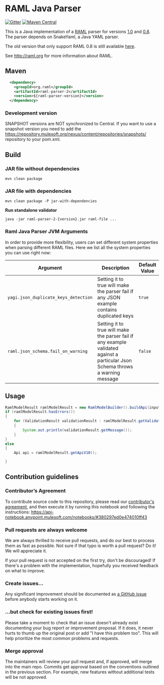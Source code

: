 # RAML Java Parser
[![Gitter](https://badges.gitter.im/JoinChat.svg)](https://gitter.im/raml-org/raml-java-parser?utm_source=badge&utm_medium=badge&utm_campaign=pr-badge&utm_content=badge)
[![Maven Central](https://maven-badges.herokuapp.com/maven-central/org.raml/raml-parser-2/badge.svg)](https://maven-badges.herokuapp.com/maven-central/org.raml/raml-parser-2)

This is a Java implementation of a [RAML](http://raml.org) parser for versions [1.0](http://raml.org/raml-10-spec) and [0.8](http://raml.org/raml-08-spec).
The parser depends on SnakeYaml, a Java YAML parser.

The old version that only support RAML 0.8 is still available [here](https://github.com/raml-org/raml-java-parser/tree/0.8.x).

See http://raml.org for more information about RAML.


## Maven

```xml
  <dependency>
    <groupId>org.raml</groupId>
    <artifactId>raml-parser-2</artifactId>
    <version>${raml-parser-version}</version>
  </dependency>
```

### Development version

SNAPSHOT versions are NOT synchronized to Central. If you want to use a snapshot version you need to add the https://repository.mulesoft.org/nexus/content/repositories/snapshots/ repository to your pom.xml.

## Build

### JAR file without dependencies

```mvn clean package```

### JAR file with dependencies

```mvn clean package -P jar-with-dependencies```

**Run standalone validator**

```java -jar raml-parser-2-{version}.jar raml-file ...```

### Raml Java Parser JVM Arguments
In order to provide more flexibility, users can set different system properties when parsing different RAML files. Here we list all the system properties you can use right now:

Argument | Description | Default Value
-------- | ----------- | -------------
```yagi.json_duplicate_keys_detection``` | Setting it to true will make the parser fail if any JSON example contains duplicated keys | ```true```
```raml.json_schema.fail_on_warning``` | Setting it to true will make the parser fail if any example validated against a particular Json Schema throws a warning message | ```false```

## Usage

```java
RamlModelResult ramlModelResult = new RamlModelBuilder().buildApi(input);
if (ramlModelResult.hasErrors())
{
    for (ValidationResult validationResult : ramlModelResult.getValidationResults())
    {
        System.out.println(validationResult.getMessage());
    }
}
else
{
    Api api = ramlModelResult.getApiV10();

}
```

## Contribution guidelines

### Contributor’s Agreement

To contribute source code to this repository, please read our [contributor's agreement](http://www.mulesoft.org/legal/contributor-agreement.html), and then execute it by running this notebook and following the instructions: https://api-notebook.anypoint.mulesoft.com/notebooks/#380297ed0e474010ff43

### Pull requests are always welcome

We are always thrilled to receive pull requests, and do our best to process them as fast as possible. Not sure if that typo is worth a pull request? Do it! We will appreciate it.

If your pull request is not accepted on the first try, don't be discouraged! If there's a problem with the implementation, hopefully you received feedback on what to improve.

### Create issues...

Any significant improvement should be documented as [a GitHub issue](https://github.com/raml-org/raml-java-parser/issues) before anybody
starts working on it.

### ...but check for existing issues first!

Please take a moment to check that an issue doesn't already exist documenting your bug report or improvement proposal. If it does, it never hurts to thumb up the original post or add "I have this problem too". This will help prioritize the most common problems and requests.

### Merge approval

The maintainers will review your pull request and, if approved, will merge into the main repo. Commits get approval based on the conventions outlined in the previous section. For example, new features without additional tests will be not approved.
